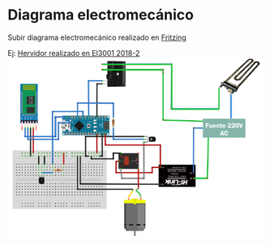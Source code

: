 # Diagrama electromecánico

Subir diagrama electromecánico realizado en [Fritzing](http://fritzing.org/home/)

Ej: [Hervidor realizado en EI3001 2018-2](https://github.com/cmesiasd/SmartKettle2.0)
![Diagrama Ejemplo](/multimedia/esquema.png)
